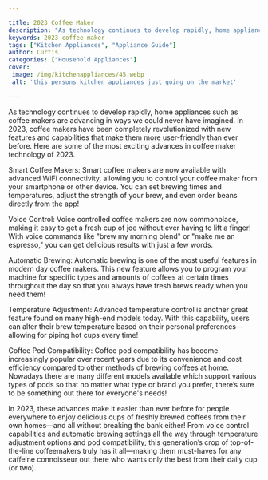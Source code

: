 ```yaml
---

title: 2023 Coffee Maker
description: "As technology continues to develop rapidly, home appliances such as coffee makers are advancing in ways we could never have imagin...find out now"
keywords: 2023 coffee maker
tags: ["Kitchen Appliances", "Appliance Guide"]
author: Curtis
categories: ["Household Appliances"]
cover: 
 image: /img/kitchenappliances/45.webp
 alt: 'this persons kitchen appliances just going on the market'

---
```


As technology continues to develop rapidly, home appliances such as coffee makers are advancing in ways we could never have imagined. In 2023, coffee makers have been completely revolutionized with new features and capabilities that make them more user-friendly than ever before. Here are some of the most exciting advances in coffee maker technology of 2023.

Smart Coffee Makers: Smart coffee makers are now available with advanced WiFi connectivity, allowing you to control your coffee maker from your smartphone or other device. You can set brewing times and temperatures, adjust the strength of your brew, and even order beans directly from the app!

Voice Control: Voice controlled coffee makers are now commonplace, making it easy to get a fresh cup of joe without ever having to lift a finger! With voice commands like "brew my morning blend" or "make me an espresso," you can get delicious results with just a few words. 

Automatic Brewing: Automatic brewing is one of the most useful features in modern day coffee makers. This new feature allows you to program your machine for specific types and amounts of coffees at certain times throughout the day so that you always have fresh brews ready when you need them! 

Temperature Adjustment: Advanced temperature control is another great feature found on many high-end models today. With this capability, users can alter their brew temperature based on their personal preferences—allowing for piping hot cups every time! 
 
Coffee Pod Compatibility: Coffee pod compatibility has become increasingly popular over recent years due to its convenience and cost efficiency compared to other methods of brewing coffees at home. Nowadays there are many different models available which support various types of pods so that no matter what type or brand you prefer, there’s sure to be something out there for everyone's needs! 

In 2023, these advances make it easier than ever before for people everywhere to enjoy delicious cups of freshly brewed coffees from their own homes—and all without breaking the bank either! From voice control capabilities and automatic brewing settings all the way through temperature adjustment options and pod compatibility; this generation’s crop of top-of-the-line coffeemakers truly has it all—making them must-haves for any caffeine connoisseur out there who wants only the best from their daily cup (or two).
